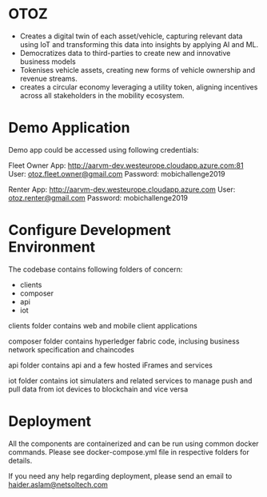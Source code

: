 # OTOZ

- Creates a digital twin of each asset/vehicle, capturing relevant data using IoT and transforming this data into insights by applying AI and ML. 
- Democratizes data to third-parties to create new and innovative business models 
- Tokenises vehicle assets, creating new forms of vehicle ownership and revenue streams. 
- creates a circular economy leveraging a utility token, aligning incentives across all stakeholders in the mobility ecosystem.

# Demo Application 

Demo app could be accessed using following credentials:

Fleet Owner App: http://aarvm-dev.westeurope.cloudapp.azure.com:81
User: otoz.fleet.owner@gmail.com
Password: mobichallenge2019

Renter App: http://aarvm-dev.westeurope.cloudapp.azure.com
User: otoz.renter@gmail.com
Password: mobichallenge2019


# Configure Development Environment

The codebase contains following folders of concern:

- clients
- composer
- api
- iot

clients folder contains web and mobile client applications

composer folder contains hyperledger fabric code, inclusing business network specification and chaincodes

api folder contains api and a few hosted iFrames and services

iot folder contains iot simulaters and related services to manage push and pull data from iot devices to blockchain and vice versa


# Deployment

All the components are containerized and can be run using common docker commands. Please see docker-compose.yml file in respective folders for details.

If you need any help regarding deployment, please send an email to haider.aslam@netsoltech.com

